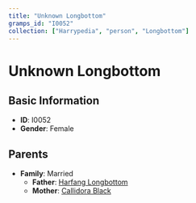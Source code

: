 ```yaml
---
title: "Unknown Longbottom"
gramps_id: "I0052"
collection: ["Harrypedia", "person", "Longbottom"]
---
```


# Unknown Longbottom

## Basic Information

- **ID**: I0052
- **Gender**: Female

## Parents

- **Family**: Married
  - **Father**: [Harfang Longbottom](//Longbottom/Harfang/)
  - **Mother**: [Callidora Black](//Black/Callidora/)

